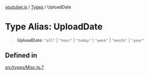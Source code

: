 [youtubei.js](../../../README.md) / [Types](../README.md) / UploadDate

# Type Alias: UploadDate

> **UploadDate**: `"all"` \| `"hour"` \| `"today"` \| `"week"` \| `"month"` \| `"year"`

## Defined in

[src/types/Misc.ts:7](https://github.com/LuanRT/YouTube.js/blob/af92984523f90200a18314b94478a2697c9deab0/src/types/Misc.ts#L7)

